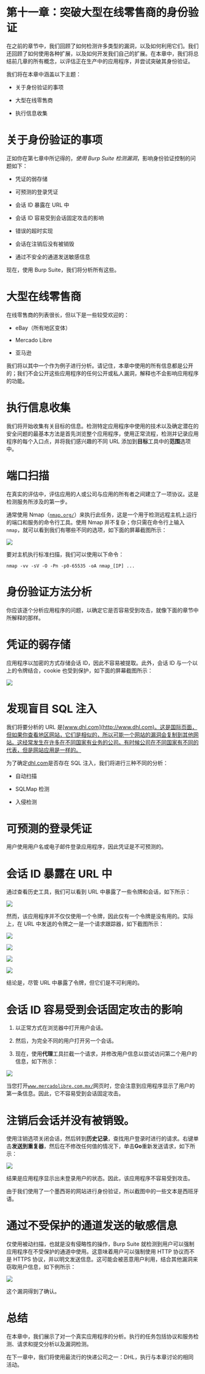 # 第十一章：突破大型在线零售商的身份验证

在之前的章节中，我们回顾了如何检测许多类型的漏洞，以及如何利用它们。我们还回顾了如何使用各种扩展，以及如何开发我们自己的扩展。在本章中，我们将总结前几章的所有概念，以评估正在生产中的应用程序，并尝试突破其身份验证。

我们将在本章中涵盖以下主题：

+   关于身份验证的事项

+   大型在线零售商

+   执行信息收集

# 关于身份验证的事项

正如你在第七章中所记得的，*使用 Burp Suite 检测漏洞*，影响身份验证控制的问题如下：

+   凭证的弱存储

+   可预测的登录凭证

+   会话 ID 暴露在 URL 中

+   会话 ID 容易受到会话固定攻击的影响

+   错误的超时实现

+   会话在注销后没有被销毁

+   通过不安全的通道发送敏感信息

现在，使用 Burp Suite，我们将分析所有这些。

# 大型在线零售商

在线零售商的列表很长，但以下是一些较受欢迎的：

+   eBay（所有地区变体）

+   Mercado Libre

+   亚马逊

我们将以其中一个作为例子进行分析。请记住，本章中使用的所有信息都是公开的；我们不会公开这些应用程序的任何公开或私人漏洞，解释也不会影响应用程序的功能。

# 执行信息收集

我们将开始收集有关目标的信息。检测特定应用程序中使用的技术以及确定潜在的安全问题的最基本方法是首先浏览整个应用程序，使用正常流程，检测并记录应用程序的每个入口点，并将我们感兴趣的不同 URL 添加到**目标**工具中的**范围**选项中。

# 端口扫描

在真实的评估中，评估应用的人或公司与应用的所有者之间建立了一项协议。这是检测服务所涉及的第一步。

通常使用 Nmap（[`nmap.org/`](https://nmap.org/)）来执行此任务，这是一个用于检测远程主机上运行的端口和服务的命令行工具。使用 Nmap 并不复杂；你只需在命令行上输入`nmap`，就可以看到我们有哪些不同的选项，如下面的屏幕截图所示：

![](img/a52f2146-d715-4574-bebf-643722baa56a.png)

要对主机执行标准扫描，我们可以使用以下命令：

```
nmap -vv -sV -O -Pn -p0-65535 -oA nmap_[IP] ...
```

# 身份验证方法分析

你应该逐个分析应用程序的问题，以确定它是否容易受到攻击，就像下面的章节中所解释的那样。

# 凭证的弱存储

应用程序以加密的方式存储会话 ID，因此不容易被提取。此外，会话 ID 与一个以上的令牌结合，cookie 也受到保护，如下面的屏幕截图所示：

![](img/9fd5d310-2548-47ff-8295-2f3fef7b6293.png)

# 发现盲目 SQL 注入

我们将要分析的 URL 是[www.dhl.com](http://www.dhl.com)。这是国际页面，但如果你查看地区网站，它们是相似的，所以可能一个网站的漏洞会复制到其他网站。这经常发生在许多在不同国家有业务的公司。有时候公司在不同国家有不同的代表，但是网站应用是一样的。

为了确定[dhl.com](http://dhl.com)是否存在 SQL 注入，我们将进行三种不同的分析：

+   自动扫描

+   SQLMap 检测

+   入侵检测

# 可预测的登录凭证

用户使用用户名或电子邮件登录应用程序，因此凭证是不可预测的。

# 会话 ID 暴露在 URL 中

通过查看历史工具，我们可以看到 URL 中暴露了一些令牌和会话，如下所示：

![](img/50d480e0-6c02-47b1-8575-27a66ed8213a.png)

然而，该应用程序并不仅仅使用一个令牌，因此仅有一个令牌是没有用的。实际上，在 URL 中发送的令牌之一是一个请求跟踪器，如下截图所示：

![](img/97a734de-9032-42d4-a691-12d57cb44fad.png)

![](img/f348b9a0-bfaf-43ad-ad49-934269eff7b0.png)

![](img/38d2a7f7-cf3d-4bda-9163-10d3ead5edde.png)

![](img/1d89c217-a584-410b-b1d2-6092cc19732f.png)

结论是，尽管 URL 中暴露了令牌，但它们是不可利用的。

# 会话 ID 容易受到会话固定攻击的影响

1.  以正常方式在浏览器中打开用户会话。

1.  然后，为完全不同的用户打开另一个会话。

1.  现在，使用**代理**工具拦截一个请求，并修改用户信息以尝试访问第二个用户的信息，如下所示：

![](img/1cd10312-3a41-4268-b0a6-69058ee9a794.png)

当您打开[`www.mercadolibre.com.mx/`](https://www.mercadolibre.com.mx/)网页时，您会注意到应用程序显示了用户的第一条信息。因此，它不容易受到会话固定攻击。

# 注销后会话并没有被销毁。

使用注销选项关闭会话，然后转到**历史记录**，查找用户登录时进行的请求。右键单击**发送到重复器**，然后在不修改任何值的情况下，单击**Go**重新发送请求，如下所示：

![](img/84d70dbf-a882-4b31-8a4b-76bbbc0ac643.png)

结果是应用程序显示出未登录用户的状态。因此，该应用程序不容易受到攻击。

由于我们使用了一个墨西哥的网站进行身份验证，所以截图中的一些文本是西班牙语。

# 通过不受保护的通道发送的敏感信息

仅使用被动扫描，也就是没有侵略性的操作，Burp Suite 就检测到用户可以强制应用程序在不受保护的通道中使用。这意味着用户可以强制使用 HTTP 协议而不是 HTTPS 协议，并以明文发送信息。这可能会被恶意用户利用，结合其他漏洞来窃取用户信息，如下例所示：

![](img/d6ba5748-8939-42a3-b7ac-dee9ff803d3e.png)

这个漏洞得到了确认。

# 总结

在本章中，我们展示了对一个真实应用程序的分析。执行的任务包括协议和服务检测、请求和提交分析以及漏洞检测。

在下一章中，我们将使用最流行的快递公司之一：DHL，执行与本章讨论的相同活动。
